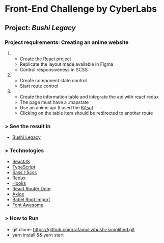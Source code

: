 # Front-End Challenge by CyberLabs

## Project: _Bushi Legacy_

### Project requirements: Creating an anime website

1.  - Create the React project
    - Replicate the layout made available in Figma
    - Control responsiveness in SCSS

2.  - Create component state control
    - Start route control

3.  - Create the information table and integrate the api with react redux
    - The page must have a .mapstate
    - Use an anime api (I used the [Kitsu](https://kitsu.docs.apiary.io/))
    - Clicking on the table item should be redirected to another route

### > See the result in

- [Bushi Legacy](https://bushilegacy.netlify.app/)

### > Technologies

- [ReactJS](https://pt-br.reactjs.org/)
- [TypeScript](https://www.typescriptlang.org/docs/)
- [Sass / Scss](https://sass-lang.com/documentation)
- [Redux](https://redux.js.org/introduction/getting-started)
- [Hooks](https://pt-br.reactjs.org/docs/hooks-intro.html)
- [React Router Dom](https://reactrouter.com/web/guides/quick-start)
- [Axios](https://axios-http.com/docs/intro)
- [Babel Root Import](https://www.npmjs.com/package/babel-plugin-root-import)
- [Font Awesome](https://fontawesome.com/v5.15/how-to-use/on-the-web/using-with/react)

### > How to Run

- git clone: https://github.com/rafamoliv/bushi-simplified.git
- yarn install && yarn start

